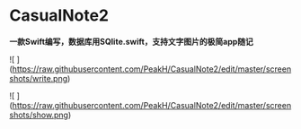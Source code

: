 # CasualNote2
**一款Swift编写，数据库用SQlite.swift，支持文字图片的极简app随记**

![ ] (https://raw.githubusercontent.com/PeakH/CasualNote2/edit/master/screenshots/write.png)

![ ] (https://raw.githubusercontent.com/PeakH/CasualNote2/edit/master/screenshots/show.png)
